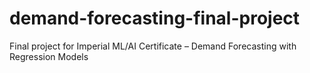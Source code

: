 # demand-forecasting-final-project
Final project for Imperial ML/AI Certificate – Demand Forecasting with Regression Models
